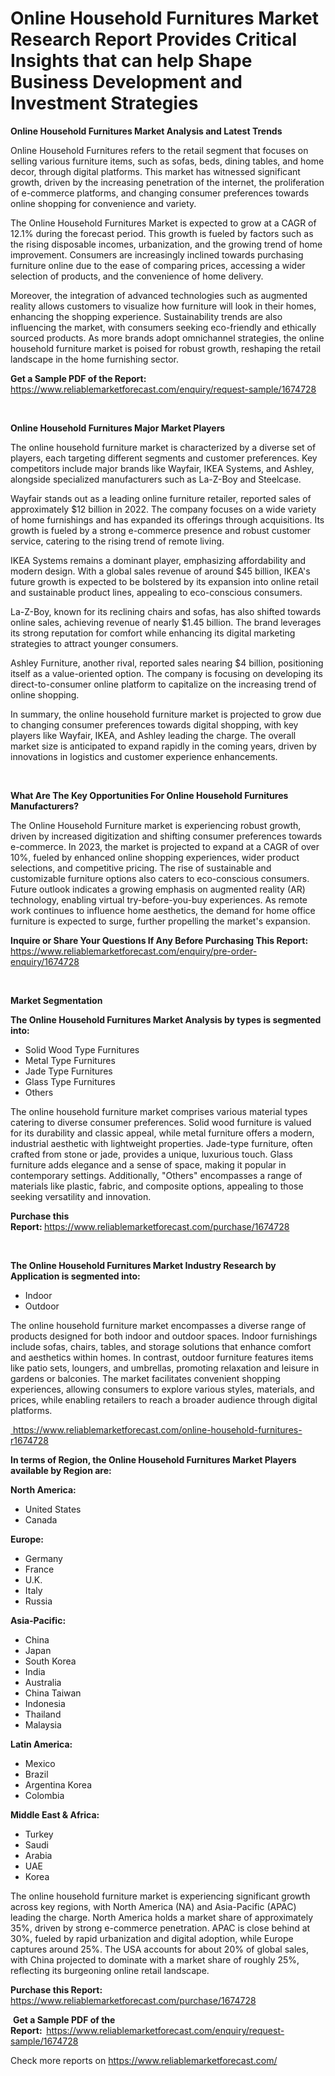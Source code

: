 <p><h1>Online Household Furnitures Market Research Report Provides Critical Insights that can help Shape Business Development and Investment Strategies</h1></p><p><strong>Online Household Furnitures Market Analysis and Latest Trends</strong></p>
<p><p>Online Household Furnitures refers to the retail segment that focuses on selling various furniture items, such as sofas, beds, dining tables, and home decor, through digital platforms. This market has witnessed significant growth, driven by the increasing penetration of the internet, the proliferation of e-commerce platforms, and changing consumer preferences towards online shopping for convenience and variety.</p><p>The Online Household Furnitures Market is expected to grow at a CAGR of 12.1% during the forecast period. This growth is fueled by factors such as the rising disposable incomes, urbanization, and the growing trend of home improvement. Consumers are increasingly inclined towards purchasing furniture online due to the ease of comparing prices, accessing a wider selection of products, and the convenience of home delivery.</p><p>Moreover, the integration of advanced technologies such as augmented reality allows customers to visualize how furniture will look in their homes, enhancing the shopping experience. Sustainability trends are also influencing the market, with consumers seeking eco-friendly and ethically sourced products. As more brands adopt omnichannel strategies, the online household furniture market is poised for robust growth, reshaping the retail landscape in the home furnishing sector.</p></p>
<p><strong>Get a Sample PDF of the Report:&nbsp;</strong> <a href="https://www.reliablemarketforecast.com/enquiry/request-sample/1674728?utm_campaign=3097&utm_medium=2&utm_source=Github&utm_content=ia&utm_term=25032025&utm_id=online-household-furnitures">https://www.reliablemarketforecast.com/enquiry/request-sample/1674728</a></p>
<p>&nbsp;</p>
<p><strong>Online Household Furnitures Major Market Players</strong></p>
<p><p>The online household furniture market is characterized by a diverse set of players, each targeting different segments and customer preferences. Key competitors include major brands like Wayfair, IKEA Systems, and Ashley, alongside specialized manufacturers such as La-Z-Boy and Steelcase.</p><p>Wayfair stands out as a leading online furniture retailer, reported sales of approximately $12 billion in 2022. The company focuses on a wide variety of home furnishings and has expanded its offerings through acquisitions. Its growth is fueled by a strong e-commerce presence and robust customer service, catering to the rising trend of remote living.</p><p>IKEA Systems remains a dominant player, emphasizing affordability and modern design. With a global sales revenue of around $45 billion, IKEA's future growth is expected to be bolstered by its expansion into online retail and sustainable product lines, appealing to eco-conscious consumers.</p><p>La-Z-Boy, known for its reclining chairs and sofas, has also shifted towards online sales, achieving revenue of nearly $1.45 billion. The brand leverages its strong reputation for comfort while enhancing its digital marketing strategies to attract younger consumers.</p><p>Ashley Furniture, another rival, reported sales nearing $4 billion, positioning itself as a value-oriented option. The company is focusing on developing its direct-to-consumer online platform to capitalize on the increasing trend of online shopping.</p><p>In summary, the online household furniture market is projected to grow due to changing consumer preferences towards digital shopping, with key players like Wayfair, IKEA, and Ashley leading the charge. The overall market size is anticipated to expand rapidly in the coming years, driven by innovations in logistics and customer experience enhancements.</p></p>
<p>&nbsp;</p>
<p><strong>What Are The Key Opportunities For Online Household Furnitures Manufacturers?</strong></p>
<p><p>The Online Household Furniture market is experiencing robust growth, driven by increased digitization and shifting consumer preferences towards e-commerce. In 2023, the market is projected to expand at a CAGR of over 10%, fueled by enhanced online shopping experiences, wider product selections, and competitive pricing. The rise of sustainable and customizable furniture options also caters to eco-conscious consumers. Future outlook indicates a growing emphasis on augmented reality (AR) technology, enabling virtual try-before-you-buy experiences. As remote work continues to influence home aesthetics, the demand for home office furniture is expected to surge, further propelling the market's expansion.</p></p>
<p><strong>Inquire or Share Your Questions If Any Before Purchasing This Report:</strong> <a href="https://www.reliablemarketforecast.com/enquiry/pre-order-enquiry/1674728?utm_campaign=3097&utm_medium=2&utm_source=Github&utm_content=ia&utm_term=25032025&utm_id=online-household-furnitures">https://www.reliablemarketforecast.com/enquiry/pre-order-enquiry/1674728</a></p>
<p>&nbsp;</p>
<p><strong>Market Segmentation</strong></p>
<p><strong>The Online Household Furnitures Market Analysis by types is segmented into:</strong></p>
<p><ul><li>Solid Wood Type Furnitures</li><li>Metal Type Furnitures</li><li>Jade Type Furnitures</li><li>Glass Type Furnitures</li><li>Others</li></ul></p>
<p><p>The online household furniture market comprises various material types catering to diverse consumer preferences. Solid wood furniture is valued for its durability and classic appeal, while metal furniture offers a modern, industrial aesthetic with lightweight properties. Jade-type furniture, often crafted from stone or jade, provides a unique, luxurious touch. Glass furniture adds elegance and a sense of space, making it popular in contemporary settings. Additionally, "Others" encompasses a range of materials like plastic, fabric, and composite options, appealing to those seeking versatility and innovation.</p></p>
<p><strong>Purchase this Report:&nbsp;</strong><a href="https://www.reliablemarketforecast.com/purchase/1674728?utm_campaign=3097&utm_medium=2&utm_source=Github&utm_content=ia&utm_term=25032025&utm_id=online-household-furnitures">https://www.reliablemarketforecast.com/purchase/1674728</a></p>
<p>&nbsp;</p>
<p><strong>The Online Household Furnitures Market Industry Research by Application is segmented into:</strong></p>
<p><ul><li>Indoor</li><li>Outdoor</li></ul></p>
<p><p>The online household furniture market encompasses a diverse range of products designed for both indoor and outdoor spaces. Indoor furnishings include sofas, chairs, tables, and storage solutions that enhance comfort and aesthetics within homes. In contrast, outdoor furniture features items like patio sets, loungers, and umbrellas, promoting relaxation and leisure in gardens or balconies. The market facilitates convenient shopping experiences, allowing consumers to explore various styles, materials, and prices, while enabling retailers to reach a broader audience through digital platforms.</p></p>
<p><a href="https://www.reliablemarketforecast.com/online-household-furnitures-r1674728?utm_campaign=3097&utm_medium=2&utm_source=Github&utm_content=ia&utm_term=25032025&utm_id=online-household-furnitures">&nbsp;https://www.reliablemarketforecast.com/online-household-furnitures-r1674728</a></p>
<p><strong>In terms of Region, the Online Household Furnitures Market Players available by Region are:</strong></p>
<p>
    <p> <strong> North America: </strong>
        <ul>
            <li>United States</li>
            <li>Canada</li>
        </ul>
        </p> 
    <p> <strong> Europe: </strong>
        <ul>
            <li>Germany</li>
            <li>France</li>
            <li>U.K.</li>
            <li>Italy</li>
            <li>Russia</li>
        </ul>
        </p> 
    <p> <strong> Asia-Pacific: </strong>
        <ul>
            <li>China</li>
            <li>Japan</li>
            <li>South Korea</li>
            <li>India</li>
            <li>Australia</li>
            <li>China Taiwan</li>
            <li>Indonesia</li>
            <li>Thailand</li>
            <li>Malaysia</li>
        </ul>
        </p> 
    <p> <strong> Latin America: </strong>
        <ul>
            <li>Mexico</li>
            <li>Brazil</li>
            <li>Argentina Korea</li>
            <li>Colombia</li>
        </ul>
        </p> 
    <p> <strong> Middle East & Africa: </strong>
        <ul>
            <li>Turkey</li>
            <li>Saudi</li>
            <li>Arabia</li>
            <li>UAE</li>
            <li>Korea</li>
        </ul>
    </p>
    </p>
<p><p>The online household furniture market is experiencing significant growth across key regions, with North America (NA) and Asia-Pacific (APAC) leading the charge. North America holds a market share of approximately 35%, driven by strong e-commerce penetration. APAC is close behind at 30%, fueled by rapid urbanization and digital adoption, while Europe captures around 25%. The USA accounts for about 20% of global sales, with China projected to dominate with a market share of roughly 25%, reflecting its burgeoning online retail landscape.</p></p>
<p><strong>Purchase this Report: </strong><a href="https://www.reliablemarketforecast.com/purchase/1674728?utm_campaign=3097&utm_medium=2&utm_source=Github&utm_content=ia&utm_term=25032025&utm_id=online-household-furnitures">https://www.reliablemarketforecast.com/purchase/1674728</a></p>
<p>&nbsp;<strong>Get a Sample PDF of the Report:&nbsp;&nbsp;</strong><a href="https://www.reliablemarketforecast.com/enquiry/request-sample/1674728?utm_campaign=3097&utm_medium=2&utm_source=Github&utm_content=ia&utm_term=25032025&utm_id=online-household-furnitures">https://www.reliablemarketforecast.com/enquiry/request-sample/1674728</a></p>
<p><strong></strong></p>
<p>Check more reports on <a href="https://www.reliablemarketforecast.com/?utm_campaign=3097&utm_medium=2&utm_source=Github&utm_content=ia&utm_term=25032025&utm_id=online-household-furnitures">https://www.reliablemarketforecast.com/</a></p>